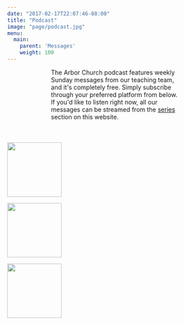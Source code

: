 ```yaml
---
date: "2017-02-17T22:07:46-08:00"
title: "Podcast"
image: "page/podcast.jpg"
menu:
  main:
    parent: 'Messages'
    weight: 100
---
```



<div class="text-center" style="margin-bottom: 50px;">

<p style="margin-left: 20%; margin-right: 20%; margin-bottom: 50px;">The Arbor Church podcast features weekly Sunday messages from our teaching team, and it's completely free. Simply subscribe through your preferred platform from below. If you'd like to listen right now, all our messages can be streamed from the <a href="../../messages/">series</a> section on this website. </p>

<p><a href="https://itunes.apple.com/us/podcast/arbor-church/id1204135740"><img src="../../img/podcast/itunes.jpg" style="width: 125px; height: auto;" /></a></p>
<p><a href="https://playmusic.app.goo.gl/?ibi=com.google.PlayMusic&amp;isi=691797987&amp;ius=googleplaymusic&amp;link=https://play.google.com/music/m/Irgaekxnx4asjelcnps7x7jorpm?t%3DArbor_Church%26pcampaignid%3DMKT-na-all-co-pr-mu-pod-16" rel="nofollow"><img src="../../img/podcast/google-play.jpg" style="width: 125px; height: auto;" /></a></p>
<p><a href="https://feeds.feedburner.com/ArborChurch"><img src="../../img/podcast/feedburner.jpg" style="width: 125px; height: auto;" /></a></p>

</div>


